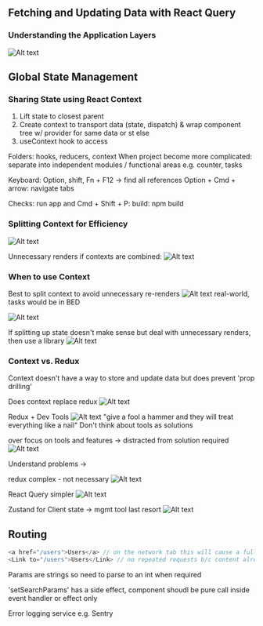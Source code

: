 ## Fetching and Updating Data with React Query

### Understanding the Application Layers

![Alt text](image.png)

## Global State Management

### Sharing State using React Context

1. Lift state to closest parent
2. Create context to transport data (state, dispatch) & wrap component tree w/ provider for same data or st else
3. useContext hook to access

Folders:
hooks, reducers, context
When project become more complicated: separate into independent modules / functional areas e.g. counter, tasks

Keyboard:
Option, shift, Fn + F12 -> find all references
Option + Cmd + arrow: navigate tabs

Checks:
run app
and Cmd + Shift + P: build: npm build

### Splitting Context for Efficiency

![Alt text](image-4.png)

Unnecessary renders if contexts are combined:
![Alt text](image-5.png)

### When to use Context

Best to split context to avoid unnecessary re-renders
![Alt text](image-3.png)
real-world, tasks would be in BED

![Alt text](image-1.png)

If splitting up state doesn't make sense but deal with unnecessary renders, then use a library
![Alt text](image-2.png)

### Context vs. Redux

Context doesn't have a way to store and update data but does prevent 'prop drilling'

Does context replace redux
![Alt text](image-6.png)

Redux + Dev Tools
![Alt text](image-7.png)
"give a fool a hammer and they will treat everything like a nail"
Don't think about tools as solutions

over focus on tools and features -> distracted from solution required
![Alt text](image-8.png)

Understand problems ->

redux complex - not necessary
![Alt text](image-9.png)

React Query simpler
![Alt text](image-10.png)

Zustand for Client state -> mgmt tool last resort
![Alt text](image-11.png)

## Routing

```typescript
<a href="/users">Users</a> // on the network tab this will cause a full page reload, not good
<Link to="/users">Users</Link> // no repeated requests b/c content already shipped, so don't need to return to server
```

Params are strings so need to parse to an int when required

'setSearchParams' has a side effect, component shoudl be pure
call inside event handler or effect only

Error logging service e.g. Sentry
